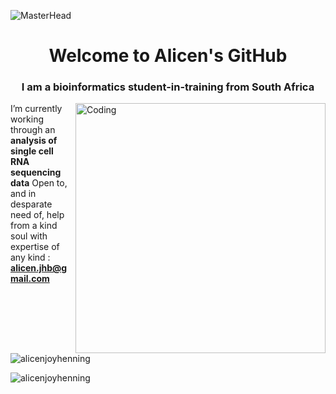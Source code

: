 ![MasterHead](https://export-download.canva.com/HxDF0/DAFXkiHxDF0/30/0/0001-5238083921328377901.jpg?X-Amz-Algorithm=AWS4-HMAC-SHA256&X-Amz-Credential=AKIAJHKNGJLC2J7OGJ6Q%2F20230724%2Fus-east-1%2Fs3%2Faws4_request&X-Amz-Date=20230724T151452Z&X-Amz-Expires=19823&X-Amz-Signature=1934237c51ea40231075b9cd3ca6ea828863663e39e0004a863bd65bf01b9fe1&X-Amz-SignedHeaders=host&response-content-disposition=attachment%3B%20filename%2A%3DUTF-8%27%27git%2520hub.jpg&response-expires=Mon%2C%2024%20Jul%202023%2020%3A45%3A15%20GMT)
<h1 align="center">Welcome to Alicen's GitHub</h1>
<h3 align="center">I am a bioinformatics student-in-training from South Africa</h3>
<img align="right" alt="Coding" width="400" src="https://cdn.iview.abc.net.au/thumbs/i/zy/ZY7651A5591f803b575d9.16046414_1280.jpg">

I’m currently working through an **analysis of single cell RNA sequencing data**
Open to, and in desparate need of, help from a kind soul with expertise of any kind : **alicen.jhb@gmail.com**

<p>&nbsp;<img align="center" src="https://github-readme-stats.vercel.app/api?username=alicenjoyhenning&show_icons=true&locale=en" alt="alicenjoyhenning" /></p>

<p><img align="center" src="https://github-readme-streak-stats.herokuapp.com/?user=alicenjoyhenning&" alt="alicenjoyhenning" /></p>
